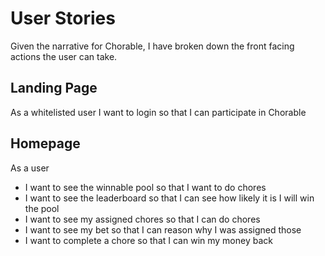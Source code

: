 # User Stories
Given the narrative for Chorable, I have broken down the front facing actions
the user can take. 

## Landing Page
As a whitelisted user
I want to login
so that I can participate in Chorable

## Homepage
As a user
- I want to see the winnable pool 
    so that I want to do chores
- I want to see the leaderboard
    so that I can see how likely it is I will win the pool
- I want to see my assigned chores
    so that I can do chores
- I want to see my bet
    so that I can reason why I was assigned those 
- I want to complete a chore
    so that I can win my money back


